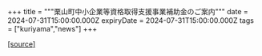 +++
title = """栗山町中小企業等資格取得支援事業補助金のご案内"""
date = 2024-07-31T15:00:00.000Z
expiryDate = 2024-07-31T15:00:00.000Z
tags = ["kuriyama","news"]
+++


[[source]](https://www.town.kuriyama.hokkaido.jp/soshiki/51/28235.html)
